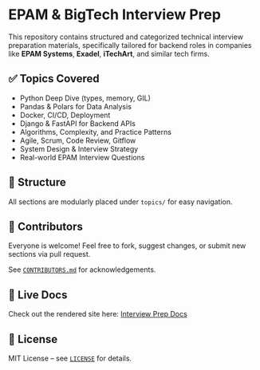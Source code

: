 # EPAM & BigTech Interview Prep

This repository contains structured and categorized technical interview preparation materials, specifically tailored for backend roles in companies like **EPAM Systems**, **Exadel**, **iTechArt**, and similar tech firms.

## ✅ Topics Covered

- Python Deep Dive (types, memory, GIL)
- Pandas & Polars for Data Analysis
- Docker, CI/CD, Deployment
- Django & FastAPI for Backend APIs
- Algorithms, Complexity, and Practice Patterns
- Agile, Scrum, Code Review, Gitflow
- System Design & Interview Strategy
- Real-world EPAM Interview Questions

## 📁 Structure

All sections are modularly placed under `topics/` for easy navigation.

## 👥 Contributors

Everyone is welcome! Feel free to fork, suggest changes, or submit new sections via pull request.

See [`CONTRIBUTORS.md`](CONTRIBUTORS.md) for acknowledgements.

## 🔗 Live Docs

Check out the rendered site here: [Interview Prep Docs](https://your-username.github.io/interview-prep/)

## 📜 License

MIT License – see [`LICENSE`](LICENSE) for details.
